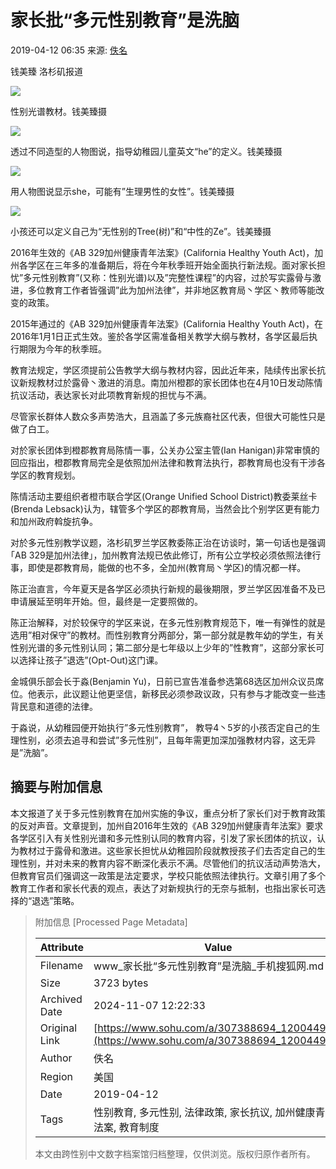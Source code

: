 # 家长批“多元性别教育”是洗脑

2019-04-12 06:35 来源: [佚名](https://www.toutiao.com/item/6678769235570721284/)

钱美臻 洛杉矶报道

![](http://5b0988e595225.cdn.sohucs.com/images/20190412/a26825580a0e4fb4a58e0ec14f216077.jpeg)

性别光谱教材。钱美臻摄

![](http://5b0988e595225.cdn.sohucs.com/images/20190412/17a748d10c404839bb04bfc4b994cef1.jpeg)

透过不同造型的人物图说，指导幼稚园儿童英文“he”的定义。钱美臻摄

![](http://5b0988e595225.cdn.sohucs.com/images/20190412/9592023134d0430ebe6e0ce0fc29f5a3.jpeg)

用人物图说显示she，可能有”生理男性的女性”。钱美臻摄

![](http://5b0988e595225.cdn.sohucs.com/images/20190412/7c1d7d2d960547e9b34b438a24296258.jpeg)

小孩还可以定义自己为“无性别的Tree(树)”和“中性的Ze”。钱美臻摄

2016年生效的《AB 329加州健康青年法案》(California Healthy Youth Act)，加州各学区在三年多的准备期后，将在今年秋季班开始全面执行新法规。面对家长担忧”多元性别教育”(又称：性别光谱)以及”完整性课程”的内容，过於写实露骨与激进，多位教育工作者皆强调”此为加州法律”，并非地区教育局丶学区丶教师等能改变的政策。

2015年通过的《AB 329加州健康青年法案》(California Healthy Youth Act)，在2016年1月1日正式生效。鉴於各学区需准备相关教学大纲与教材，各学区最后执行期限为今年的秋季班。

教育法规定，学区须提前公告教学大纲与教材内容，因此近年来，陆续传出家长抗议新规教材过於露骨丶激进的消息。南加州橙郡的家长团体也在4月10日发动陈情抗议活动，表达家长对此项教育新规的担忧与不满。

尽管家长群体人数众多声势浩大，且涵盖了多元族裔社区代表，但很大可能性只是做了白工。

对於家长团体到橙郡教育局陈情一事，公关办公室主管(Ian Hanigan)非常审慎的回应指出，橙郡教育局完全是依照加州法律和教育法执行，郡教育局也没有干涉各学区的教育规划。

陈情活动主要组织者橙市联合学区(Orange Unified School District)教委莱丝卡(Brenda Lebsack)认为，辖管多个学区的郡教育局，当然会比个别学区更有能力和加州政府斡旋抗争。

对於多元性别教学议题，洛杉矶罗兰学区教委陈正治在访谈时，第一句话也是强调｢AB 329是加州法律」，加州教育法规已依此修订，所有公立学校必须依照法律行事，即使是郡教育局，能做的也不多，全加州(教育局丶学区)的情况都一样。

陈正治直言，今年夏天是各学区必须执行新规的最後期限，罗兰学区因准备不及已申请展延至明年开始。但，最终是一定要照做的。

陈正治解释，对於较保守的学区来说，在多元性别教育规范下，唯一有弹性的就是选用”相对保守”的教材。而性别教育分两部分，第一部分就是教年幼的学生，有关性别光谱的多元性别认同；第二部分是七年级以上少年的”性教育”，这部分家长可以选择让孩子”退选”(Opt-Out)这门课。

金城俱乐部会长于淼(Benjamin Yu)，日前已宣告准备参选第68选区加州众议员席位。他表示，此议题让他更坚信，新移民必须参政议政，只有参与才能改变一些违背民意和道德的法律。

于淼说，从幼稚园便开始执行”多元性别教育”， 教导4丶5岁的小孩否定自己的生理性别，必须去追寻和尝试”多元性别”，且每年需更加深加强教材内容，这无异是”洗脑”。

## 摘要与附加信息

<!-- tcd_abstract -->
本文报道了关于多元性别教育在加州实施的争议，重点分析了家长们对于教育政策的反对声音。文章提到，加州自2016年生效的《AB 329加州健康青年法案》要求各学区引入有关性别光谱和多元性别认同的教育内容，引发了家长团体的抗议，认为教材过于露骨和激进。这些家长担忧从幼稚园阶段就教授孩子们去否定自己的生理性别，并对未来的教育内容不断深化表示不满。尽管他们的抗议活动声势浩大，但教育官员们强调这一政策是法定要求，学校只能依照法律执行。文章引用了多个教育工作者和家长代表的观点，表达了对新规执行的无奈与抵制，也指出家长可选择的“退选”策略。
<!-- tcd_abstract_end -->

> 附加信息 [Processed Page Metadata]
>
> | Attribute       | Value                                  |
> |-----------------|----------------------------------------|
> | Filename        | www_家长批“多元性别教育”是洗脑_手机搜狐网.md                             |
> | Size            | 3723 bytes                           |
> | Archived Date   | 2024-11-07 12:22:33                             |
> | Original Link   | [https://www.sohu.com/a/307388694_120044931](https://www.sohu.com/a/307388694_120044931)                       |
> | Author          | 佚名                               |
> | Region          | 美国                               |
> | Date            | 2019-04-12                                 |
> | Tags            | 性别教育, 多元性别, 法律政策, 家长抗议, 加州健康青年法案, 教育制度                                 |
>
> 本文由跨性别中文数字档案馆归档整理，仅供浏览。版权归原作者所有。
>